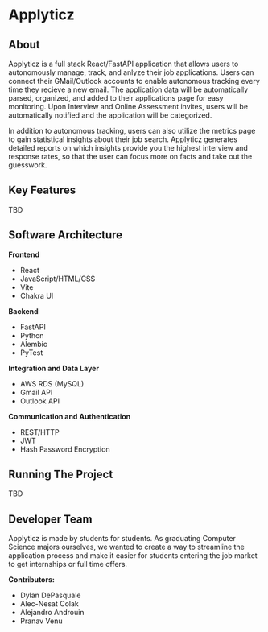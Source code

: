 # Applyticz

## About
Applyticz is a full stack React/FastAPI application that allows users to autonomously manage, track, and anlyze their job applications. Users can connect their GMail/Outlook accounts to enable autonomous tracking every time they recieve a new email. The application data will be automatically parsed, organized, and added to their applications page for easy monitoring. Upon Interview and Online Assessment invites, users will be automatically notified and the application will be categorized.

In addition to autonomous tracking, users can also utilize the metrics page to gain statistical insights about their job search. Applyticz generates detailed reports on which insights provide you the highest interview and response rates, so that the user can focus more on facts and take out the guesswork. 

## Key Features
TBD

## Software Architecture
**Frontend**
- React
- JavaScript/HTML/CSS
- Vite
- Chakra UI

**Backend**
- FastAPI
- Python
- Alembic
- PyTest

**Integration and Data Layer**
- AWS RDS (MySQL)
- Gmail API
- Outlook API

**Communication and Authentication**
- REST/HTTP
- JWT
- Hash Password Encryption



## Running The Project
TBD

## Developer Team
Applyticz is made by students for students. As graduating Computer Science majors ourselves, we wanted to create a way to streamline the application process and make it easier for students entering the job market to get internships or full time offers.

**Contributors:**
- Dylan DePasquale
- Alec-Nesat Colak
- Alejandro Androuin
- Pranav Venu

